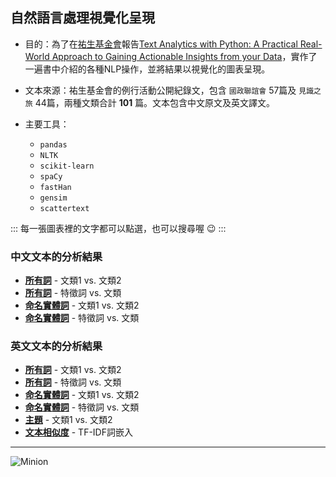 ## 自然語言處理視覺化呈現

+ 目的：為了在[祐生基金會](https://www.archilife.org)報告[Text Analytics with Python: A Practical Real-World Approach to Gaining Actionable Insights from your Data](https://www.amazon.com/Text-Analytics-Python-Real-World-Actionable/dp/148422387X)，實作了一遍書中介紹的各種NLP操作，並將結果以視覺化的圖表呈現。

+ 文本來源：祐生基金會的例行活動公開紀錄文，包含 `國政聯誼會` 57篇及 `見識之旅` 44篇，兩種文類合計 **101** 篇。文本包含中文原文及英文譯文。

+ 主要工具：
  + `pandas`
  + `NLTK`
  + `scikit-learn`
  + `spaCy`
  + `fastHan`
  + `gensim`
  + `scattertext`

::: 
每一張圖表裡的文字都可以點選，也可以搜尋喔  :wink:
:::

### 中文文本的分析結果
- __[所有詞](https://haowen-howard.github.io/Archilife-NLP/term_scattertext_fromCH_CleanTokens.html)__ - 文類1 vs. 文類2
- __[所有詞](https://haowen-howard.github.io/Archilife-NLP/term_characteristic_fromCH_CleanTokens.html)__ - 特徵詞 vs. 文類
- __[命名實體詞](https://haowen-howard.github.io/Archilife-NLP/NER_scattertext_fromCH_NER_Label.html)__ - 文類1 vs. 文類2
- __[命名實體詞](https://haowen-howard.github.io/Archilife-NLP/NER_characteristic_fromCH_NER_Label.html)__ - 特徵詞 vs. 文類

### 英文文本的分析結果
- __[所有詞](https://haowen-howard.github.io/Archilife-NLP/term_scattertext_fromEN.html.html)__ - 文類1 vs. 文類2
- __[所有詞](https://haowen-howard.github.io/Archilife-NLP/term_characteristic_fromEN.html)__ - 特徵詞 vs. 文類
- __[命名實體詞](https://haowen-howard.github.io/Archilife-NLP/NER_scattertext_fromEN_NER_Label.html)__ - 文類1 vs. 文類2
- __[命名實體詞](https://haowen-howard.github.io/Archilife-NLP/NER_characteristic_fromEN_NER_Label.html)__ - 特徵詞 vs. 文類
- __[主題](https://haowen-howard.github.io/Archilife-NLP/Empath_topics_fromEN.html)__ - 文類1 vs. 文類2
- __[文本相似度](https://haowen-howard.github.io/Archilife-NLP/tfidf_embeddings_across_docs_fromEN.html)__ - TF-IDF詞嵌入

---
![Minion](https://octodex.github.com/images/minion.png)

